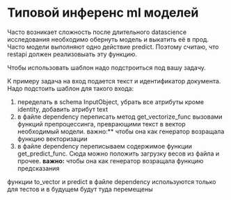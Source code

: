 # Типовой инференс ml моделей

Часто возникает сложность после длительного datascience исследования необходимо обернуть модель и выкатить её в прод. Часто модели выполняют одно действие predict. Поэтому считаю, что restapi должен реализовыать эту функцию.

Чтобы использовать шаблон надо подстроиться под вашу задачу.

К примеру задача на вход подается текст и идентификатор документа. Надо подстоить шаблон для такого входа:

1. переделать в schema InputObject, убрать все атрибуты кроме identity, добавить атрибут text
2. в файле dependency переписать метод get_vectorize_func вызовами функций препроцессинга, преврающими текст в вектор необходимый модели. важно:** чтобы она как генератор возращала функцию векторизации
3. в файле dependency переписываем содержимое функции get_predict_func. Сюда можно положить загрузку весов из файла и прочее. **важно:** чтобы она как генератор возращала функцию предсказания

функции to_vector и predict в файле dependency используются только для тестов и в будущем будут туда перемещены
